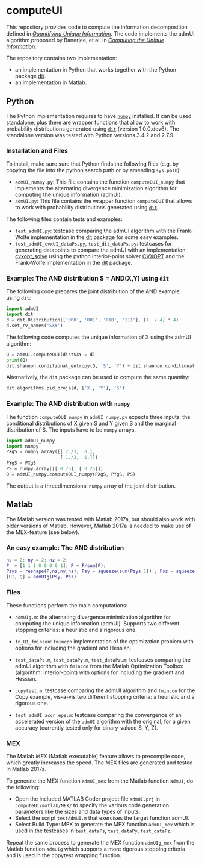 # computeUI

This repository provides code to compute the information decomposition defined in [*Quantifying Unique Information*](http://dx.doi.org/10.3390/e16042161).
The code implements the admUI algorithm proposed by Banerjee, et al. in [*Computing the Unique Information*](https://arxiv.org/abs/1709.07487).

The repository contains two implementation:
- an implementation in Python that works together with the Python package [dit](https://github.com/dit/).
- an implementation in Matlab. 

## Python

The Python implementation requires to have [`numpy`](http://www.numpy.org) installed.  It can be used standalone, plus there are wrapper functions that allow to work with probability distributions generated using [`dit`](https://github.com/dit/) (version 1.0.0.dev6). The standalone version was tested with Python versions 3.4.2 and 2.7.9.

### Installation and Files

To install, make sure sure that Python finds the following files (e.g. by copying the file into the python search path or
by amending `sys.path`):
- `admUI_numpy.py`: This file contains the function `computeQUI_numpy` that implements the alternating divergence minimization algorithm for computing the unique information (admUI).
- `admUI.py`: This file contains the wrapper function `computeQUI` that allows to work with probability distributions generated using [`dit`](https://github.com/dit/).

The following files contain tests and examples:
- `test_admUI.py`: testcase comparing the admUI algorithm with the Frank-Wolfe implementation in the [dit](https://github.com/dit/) package for some easy examples.
- `test_admUI_cvxUI_dataPs.py`, `test_dit_dataPs.py`: testcases for generating datapoints to compare the admUI with an implementation [cvxopt_solve](https://github.com/Abzinger/BROJA-Bivariate-Partial_Information_Decomposition/blob/master/Python/cvxopt_solve.py) using the python interior-point solver [CVXOPT](http://cvxopt.org/) and the Frank-Wolfe implementation in the [dit](https://github.com/dit/) package.

### Example: The AND distribution S = AND(X,Y) using `dit`

The following code prepares the joint distribution of the AND example, using `dit`:

```python
import admUI
import dit
d = dit.Distribution(['000', '001', '010', '111'], [1. / 4] * 4) 
d.set_rv_names('SXY')
```

The following code computes the unique information of X using the admUI algorithm:

```python
Q = admUI.computeQUI(distSXY = d)
print(Q)
dit.shannon.conditional_entropy(Q, 'S', 'Y') + dit.shannon.conditional_entropy(Q, 'X', 'Y') - dit.shannon.conditional_entropy(Q, 'SX', 'Y')
```

Alternatively, the `dit` package can be used to compute the same quantity:

```python
dit.algorithms.pid_broja(d, ['X', 'Y'], 'S') 
```

### Example: The AND distribution with `numpy`

The function `computeQUI_numpy` in `admUI_numpy.py` expects three inputs: the conditional distributions of X given S and Y given S and the marginal distribution of S.  The inputs have to be `numpy` arrays.

```python
import admUI_numpy
import numpy
PXgS = numpy.array([[ 2./3,  0.],
                    [ 1./3,  1.]])
PYgS = PXgS
PS = numpy.array([[ 0.75], [ 0.25]])
Q = admUI_numpy.computeQUI_numpy(PXgS, PYgS, PS)
```

The output is a threedimensional `numpy` array of the joint distribution.

## Matlab

The Matlab version was tested with Matlab 2017a, but should also work with older versions of Matlab.  However, Matlab 2017a is needed to make use of the MEX-feature (see below).

### An easy example: The AND distribution

```matlab
ns = 2; ny = 2; nz = 2; 
P  = [1 1 1 0 0 0 0 1]; P = P/sum(P);
Pzys = reshape(P,nz,ny,ns); Psy = squeeze(sum(Pzys,1))'; Psz = squeeze(sum(Pzys,2))';
[UI, Q] = admUIg(Psy, Psz)
```

### Files

These functions perform the main computations:
- `admUIg.m`: the alternating divergence minimization algorithm for computing the unique information (admUI).  Supports two different stopping criterias: a heuristic and a rigorous one.
- `fn_UI_fmincon`: `fmincon` implementation of the optimization problem with options for including the gradient and Hessian.

- `test_dataPs.m`, `test_dataPy.m`, `test_dataPz.m`: testcases comparing the admUI algorithm with `fmincon` from the Matlab Optimization Toolbox (algorithm: interior-point) with options for including the gradient and Hessian.
- `copytest.m`: testcase comparing the admUI algorithm and `fmincon` for the Copy example, vis-a-vis two different stopping criteria: a heuristic and a rigorous one.
- `test_admUI_accn_eps.m`: testcase comparing the convergence of an accelerated version of the `admUI` algorithm with the original, for a given accuracy (currently tested only for binary-valued S, Y, Z).

### MEX

The Matlab *MEX* (Matlab executable) feature allows to precompile code, which greatly increases the speed. The MEX files are generated and tested in Matlab 2017a.

To generate the MEX function `admUI_mex` from the Matlab function `admUI`, do the following:
- Open the included MATLAB Coder project file `admUI.prj` in `computeUI/matlab/MEX/` to specify the various code generation parameters like the sizes and data types of inputs.
- Select the script `testAdmUI.m` that exercises the target function admUI.
- Select Build Type: MEX to generate the MEX function `admUI_mex` which is used in the testcases in `test_dataPs`, `test_dataPy`, `test_dataPz`.

Repeat the same process to generate the MEX function `admUIg_mex` from the Matlab function `admUIg` which supports a more rigorous stopping criteria and is used in the copytest wrapping function.
